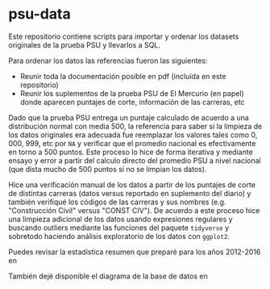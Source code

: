 # psu-data

Este repositorio contiene scripts para importar y ordenar los datasets originales de la prueba PSU y llevarlos a SQL.

Para ordenar los datos las referencias fueron las siguientes:

* Reunir toda la documentación posible en pdf (incluída en este repositorio)
* Reunir los suplementos de la prueba PSU de El Mercurio (en papel) donde aparecen puntajes de corte, información de las carreras, etc

Dado que la prueba PSU entrega un puntaje calculado de acuerdo a una distribución normal con media 500, la referencia para saber si la limpieza de los datos originales era adecuada fue reemplazar los valores tales como 0, 000, 999, etc por `NA` y verificar que el promedio nacional es efectivamente en torno a 500 puntos. Este proceso lo hice de forma iterativa y mediante ensayo y error a partir del calculo directo del promedio PSU a nivel nacional (que dista mucho de 500 puntos si no se limpian los datos).

Hice una verificación manual de los datos a partir de los puntajes de corte de distintas carreras (datos versus reportado en suplemento del diario) y también verifiqué los códigos de las carreras y sus nombres (e.g. "Construcción Civil" versus "CONST CIV"). De acuerdo a este proceso hice una limpieza adicional de los datos usando expresiones regulares y buscando outliers mediante las funciones del paquete `tidyverse` y sobretodo haciendo análisis exploratorio de los datos con `ggplot2`.

Puedes revisar la estadística resumen que preparé para los años 2012-2016 en 

También dejé disponible el diagrama de la base de datos en 
